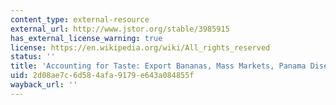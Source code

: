 ```yaml
---
content_type: external-resource
external_url: http://www.jstor.org/stable/3985915
has_external_license_warning: true
license: https://en.wikipedia.org/wiki/All_rights_reserved
status: ''
title: 'Accounting for Taste: Export Bananas, Mass Markets, Panama Disease'
uid: 2d08ae7c-6d58-4afa-9179-e643a084855f
wayback_url: ''
---
```

